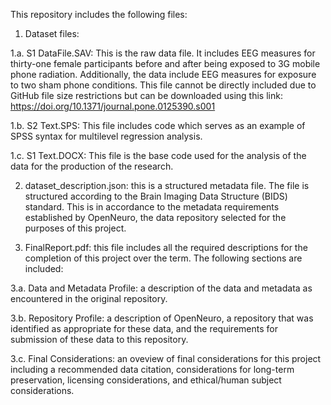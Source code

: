 This repository includes the following files:

1. Dataset files:

1.a. S1 DataFile.SAV: This is the raw data file. It includes EEG measures for thirty-one female participants before and after being exposed to 3G mobile phone radiation. Additionally, the data include EEG measures for exposure to two sham phone conditions. This file cannot be directly included due to GitHub file size restrictions but can be downloaded using this link: https://doi.org/10.1371/journal.pone.0125390.s001 

1.b. S2 Text.SPS: This file includes code which serves as an example of SPSS syntax for multilevel regression analysis.

1.c. S1 Text.DOCX: This file is the base code used for the analysis of the data for the production of the research.

2. dataset_description.json: this is a structured metadata file. The file is structured according to the Brain Imaging Data Structure (BIDS) standard. This is in accordance to the metadata requirements established by OpenNeuro, the data repository selected for the purposes of this project.

3. FinalReport.pdf: this file includes all the required descriptions for the completion of this project over the term. The following sections are included:

3.a. Data and Metadata Profile: a description of the data and metadata as encountered in the original repository.

3.b. Repository Profile: a description of OpenNeuro, a repository that was identified as appropriate for these data, and the requirements for submission of these data to this repository.

3.c. Final Considerations: an oveview of final considerations for this project including a recommended data citation, considerations for long-term preservation, licensing considerations, and ethical/human subject considerations.
